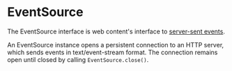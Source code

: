 # EventSource

The EventSource interface is web content's interface to [server-sent events]().

An EventSource instance opens a persistent connection to an HTTP server, which sends events in text/event-stream format. The connection remains open until closed by calling `EventSource.close()`.

